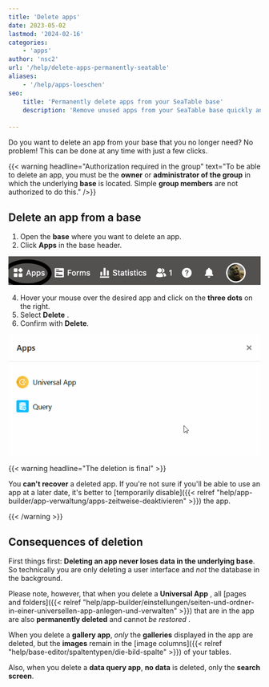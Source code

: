 ```yaml
---
title: 'Delete apps'
date: 2023-05-02
lastmod: '2024-02-16'
categories:
    - 'apps'
author: 'nsc2'
url: '/help/delete-apps-permanently-seatable'
aliases:
    - '/help/apps-loeschen'
seo:
    title: 'Permanently delete apps from your SeaTable base'
    description: 'Remove unused apps from your SeaTable base quickly and easily. Admin or owner rights required; data in underlying tables stays safe after deletion.'

---
```


Do you want to delete an app from your base that you no longer need? No problem! This can be done at any time with just a few clicks.

{{< warning  headline="Authorization required in the group"  text="To be able to delete an app, you must be the **owner** or **administrator of the group** in which the underlying **base** is located. Simple **group members** are not authorized to do this." />}}

## Delete an app from a base

1. Open the **base** where you want to delete an app.
2. Click **Apps** in the base header.

![Click apps in the base header](images/click-apps-in-the-base-header.jpg)

4. Hover your mouse over the desired app and click on the **three dots** on the right.
5. Select **Delete** .
6. Confirm with **Delete**.

![Delete an app](images/Delete-an-app.gif)

{{< warning  headline="The deletion is final" >}}

You **can't recover** a deleted app. If you're not sure if you'll be able to use an app at a later date, it's better to [temporarily disable]({{< relref "help/app-builder/app-verwaltung/apps-zeitweise-deaktivieren" >}}) the app.

{{< /warning >}}

## Consequences of deletion

First things first: **Deleting an app never loses data in the underlying base**. So technically you are only deleting a user interface and _not_ the database in the background.

Please note, however, that when you delete a **Universal App** , all [pages and folders]({{< relref "help/app-builder/einstellungen/seiten-und-ordner-in-einer-universellen-app-anlegen-und-verwalten" >}}) that are in the app are also **permanently deleted** and cannot _be restored_ .

When you delete a **gallery app**, _only_ the **galleries** displayed in the app are deleted, but the **images** remain in the [image columns]({{< relref "help/base-editor/spaltentypen/die-bild-spalte" >}}) of your tables.

Also, when you delete a **data query app**, **no data** is deleted, only the **search screen**.
